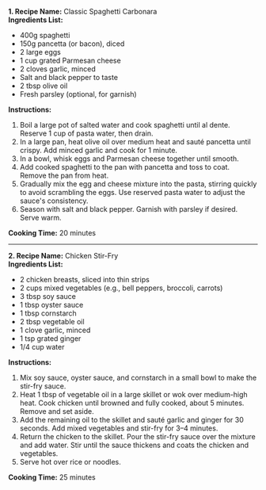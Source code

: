 **1. Recipe Name:** Classic Spaghetti Carbonara  
**Ingredients List:**  
- 400g spaghetti  
- 150g pancetta (or bacon), diced  
- 2 large eggs  
- 1 cup grated Parmesan cheese  
- 2 cloves garlic, minced  
- Salt and black pepper to taste  
- 2 tbsp olive oil  
- Fresh parsley (optional, for garnish)  

**Instructions:**  
1. Boil a large pot of salted water and cook spaghetti until al dente. Reserve 1 cup of pasta water, then drain.  
2. In a large pan, heat olive oil over medium heat and sauté pancetta until crispy. Add minced garlic and cook for 1 minute.  
3. In a bowl, whisk eggs and Parmesan cheese together until smooth.  
4. Add cooked spaghetti to the pan with pancetta and toss to coat. Remove the pan from heat.  
5. Gradually mix the egg and cheese mixture into the pasta, stirring quickly to avoid scrambling the eggs. Use reserved pasta water to adjust the sauce's consistency.  
6. Season with salt and black pepper. Garnish with parsley if desired. Serve warm.  

**Cooking Time:** 20 minutes  

---

**2. Recipe Name:** Chicken Stir-Fry  
**Ingredients List:**  
- 2 chicken breasts, sliced into thin strips  
- 2 cups mixed vegetables (e.g., bell peppers, broccoli, carrots)  
- 3 tbsp soy sauce  
- 1 tbsp oyster sauce  
- 1 tbsp cornstarch  
- 2 tbsp vegetable oil  
- 1 clove garlic, minced  
- 1 tsp grated ginger  
- 1/4 cup water  

**Instructions:**  
1. Mix soy sauce, oyster sauce, and cornstarch in a small bowl to make the stir-fry sauce.  
2. Heat 1 tbsp of vegetable oil in a large skillet or wok over medium-high heat. Cook chicken until browned and fully cooked, about 5 minutes. Remove and set aside.  
3. Add the remaining oil to the skillet and sauté garlic and ginger for 30 seconds. Add mixed vegetables and stir-fry for 3–4 minutes.  
4. Return the chicken to the skillet. Pour the stir-fry sauce over the mixture and add water. Stir until the sauce thickens and coats the chicken and vegetables.  
5. Serve hot over rice or noodles.  

**Cooking Time:** 25 minutes